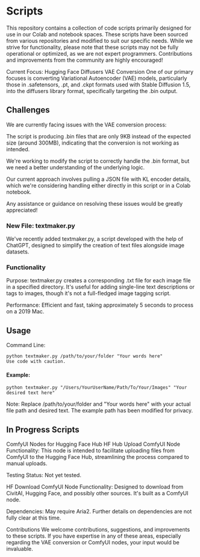 # Scripts
This repository contains a collection of code scripts primarily designed for use in our Colab and notebook spaces. These scripts have been sourced from various repositories and modified to suit our specific needs. While we strive for functionality, please note that these scripts may not be fully operational or optimized, as we are not expert programmers. Contributions and improvements from the community are highly encouraged!

Current Focus: Hugging Face Diffusers VAE Conversion
One of our primary focuses is converting Variational Autoencoder (VAE) models, particularly those in .safetensors, .pt, and .ckpt formats used with Stable Diffusion 1.5, into the diffusers library format, specifically targeting the .bin output.

## Challenges
We are currently facing issues with the VAE conversion process:

The script is producing .bin files that are only 9KB instead of the expected size (around 300MB), indicating that the conversion is not working as intended.

We're working to modify the script to correctly handle the .bin format, but we need a better understanding of the underlying logic.

Our current approach involves pulling a JSON file with KL encoder details, which we're considering handling either directly in this script or in a Colab notebook.

Any assistance or guidance on resolving these issues would be greatly appreciated!

### New File: textmaker.py
We've recently added textmaker.py, a script developed with the help of ChatGPT, designed to simplify the creation of text files alongside image datasets.

### Functionality
Purpose: textmaker.py creates a corresponding .txt file for each image file in a specified directory. It's useful for adding single-line text descriptions or tags to images, though it's not a full-fledged image tagging script.

Performance: Efficient and fast, taking approximately 5 seconds to process on a 2019 Mac.

## Usage
Command Line:
```
python textmaker.py /path/to/your/folder "Your words here"
Use code with caution.
```
#### Example:
```
python textmaker.py "/Users/YourUserName/Path/To/Your/Images" "Your desired text here"
```
Note: Replace /path/to/your/folder and "Your words here" with your actual file path and desired text. The example path has been modified for privacy.

## In Progress Scripts 
ComfyUI Nodes for Hugging Face Hub
HF Hub Upload ComfyUI Node
Functionality: This node is intended to facilitate uploading files from ComfyUI to the Hugging Face Hub, streamlining the process compared to manual uploads.

Testing Status: Not yet tested.

HF Download ComfyUI Node
Functionality: Designed to download from CivitAI, Hugging Face, and possibly other sources. It's built as a ComfyUI node.

Dependencies: May require Aria2. Further details on dependencies are not fully clear at this time.

Contributions
We welcome contributions, suggestions, and improvements to these scripts. If you have expertise in any of these areas, especially regarding the VAE conversion or ComfyUI nodes, your input would be invaluable.



